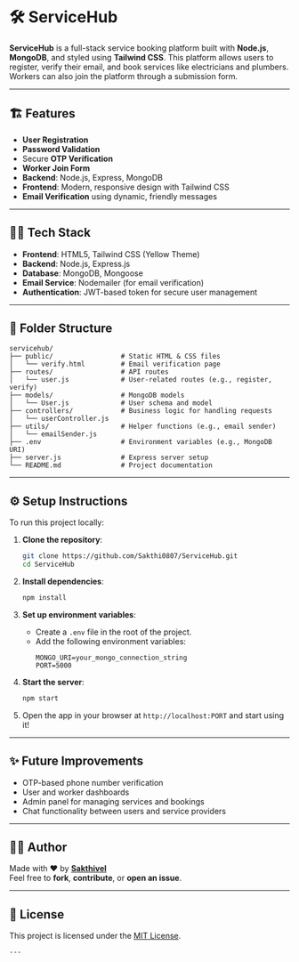 
# 🛠️ **ServiceHub**

**ServiceHub** is a full-stack service booking platform built with **Node.js**, **MongoDB**, and styled using **Tailwind CSS**. This platform allows users to register, verify their email, and book services like electricians and plumbers. Workers can also join the platform through a submission form.

---

## 🏗️ **Features**

- **User Registration** 
- **Password Validation** 
- Secure **OTP Verification** 
- **Worker Join Form**
- **Backend**: Node.js, Express, MongoDB
- **Frontend**: Modern, responsive design with Tailwind CSS
- **Email Verification** using dynamic, friendly messages

---

## 🧑‍💻 **Tech Stack**

- **Frontend**: HTML5, Tailwind CSS (Yellow Theme)
- **Backend**: Node.js, Express.js
- **Database**: MongoDB, Mongoose
- **Email Service**: Nodemailer (for email verification)
- **Authentication**: JWT-based token for secure user management

---

## 📁 **Folder Structure**

```
servicehub/
├── public/                 # Static HTML & CSS files
│   └── verify.html         # Email verification page
├── routes/                 # API routes
│   └── user.js             # User-related routes (e.g., register, verify)
├── models/                 # MongoDB models
│   └── User.js             # User schema and model
├── controllers/            # Business logic for handling requests
│   └── userController.js
├── utils/                  # Helper functions (e.g., email sender)
│   └── emailSender.js
├── .env                    # Environment variables (e.g., MongoDB URI)
├── server.js               # Express server setup
└── README.md               # Project documentation
```

---

## ⚙️ **Setup Instructions**

To run this project locally:

1. **Clone the repository**:
   ```bash
   git clone https://github.com/Sakthi0807/ServiceHub.git
   cd ServiceHub
   ```

2. **Install dependencies**:
   ```bash
   npm install
   ```

3. **Set up environment variables**:
   - Create a `.env` file in the root of the project.
   - Add the following environment variables:
     ```
     MONGO_URI=your_mongo_connection_string
     PORT=5000
     ```

4. **Start the server**:
   ```bash
   npm start
   ```

5. Open the app in your browser at `http://localhost:PORT` and start using it!

---

## ✨ **Future Improvements**

- OTP-based phone number verification
- User and worker dashboards
- Admin panel for managing services and bookings
- Chat functionality between users and service providers

---

## 🙋‍♂️ **Author**

Made with ❤️ by **[Sakthivel](https://github.com/Sakthi0807)**  
Feel free to **fork**, **contribute**, or **open an issue**.

---

## 📄 **License**

This project is licensed under the [MIT License](LICENSE).
```
---
